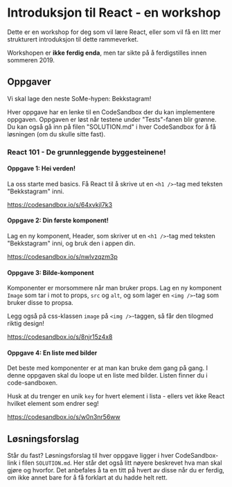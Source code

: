 # Introduksjon til React - en workshop

Dette er en workshop for deg som vil lære React, eller som vil få en litt mer strukturert introduksjon til dette rammeverket.

Workshopen er **ikke ferdig enda**, men tar sikte på å ferdigstilles innen sommeren 2019. 

## Oppgaver
Vi skal lage den neste SoMe-hypen: Bekkstagram! 

Hver oppgave har en lenke til en CodeSandbox der du kan implementere oppgaven. Oppgaven er løst når testene under "Tests"-fanen blir grønne. Du kan også gå inn på filen "SOLUTION.md" i hver CodeSandbox for å få løsningen (om du skulle sitte fast).

### React 101 - De grunnleggende byggesteinene!

#### Oppgave 1: Hei verden!
La oss starte med basics. Få React til å skrive ut en `<h1 />`-tag med teksten "Bekkstagram" inni.

https://codesandbox.io/s/64xvkjl7k3

#### Oppgave 2: Din første komponent!
Lag en ny komponent, Header, som skriver ut en `<h1 />`-tag med teksten "Bekkstagram" inni, og bruk den i appen din.

https://codesandbox.io/s/nwlvzqzm3p

#### Oppgave 3: Bilde-komponent
Komponenter er morsommere når man bruker props. Lag en ny komponent `Image` som tar i mot to props, `src` og `alt`, og som lager en `<img />`-tag som bruker disse to propsa.

Legg også på css-klassen `image` på `<img />`-taggen, så får den tilogmed riktig design!

https://codesandbox.io/s/8njr15z4x8

#### Oppgave 4: En liste med bilder
Det beste med komponenter er at man kan bruke dem gang på gang. I denne oppgaven skal du loope ut en liste med bilder. Listen finner du i code-sandboxen.

Husk at du trenger en unik `key` for hvert element i lista - ellers vet ikke React hvilket element som endrer seg!

https://codesandbox.io/s/w0n3nr56ww

## Løsningsforslag

Står du fast? Løsningsforslag til hver oppgave ligger i hver CodeSandbox-link i filen `SOLUTION.md`. Her står det også litt nøyere beskrevet hva man skal gjøre og hvorfor. Det anbefales å ta en titt på hvert av disse når du er ferdig, om ikke annet bare for å få forklart at du hadde helt rett.
